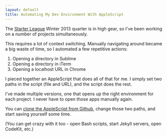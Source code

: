 ```yaml
---
layout: default
title: Automating My Dev Environment With AppleScript
---
```

The [Starter League](http://starterleague.com) Winter 2013 quarter is in high gear, so I've been working on a number of projects simultaneously.

This requires a lot of context switching. Manually navigating around became a big waste of time, so I automated a few repetitive actions:

1. Opening a directory in Sublime
1. Opening a directory in iTerm
1. Opening a localhost URL in Chrome

I pieced together an AppleScript that does all of that for me. I simply set two paths in the script (file and URL), and the script does the rest. 

I've made multiple versions, one that opens up the right environment for each project. I never have to open those apps manually again.

You can [clone the AppleScript from Github](https://github.com/lateplate/dev-environment-automation-scripts/blob/master/open-dev-env.applescript), change those two paths, and start saving yourself some time.

(You can get crazy with it too - open Bash scripts, start Jekyll servers, open CodeKit, etc.)